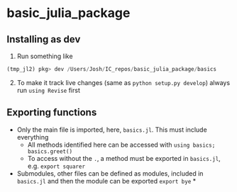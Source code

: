 # basic_julia_package


## Installing as dev

1.  Run something like
```julia
(tmp_jl2) pkg> dev /Users/Josh/IC_repos/basic_julia_package/basics
```
2.  To make it track live changes (same as `python setup.py develop`) always run `using Revise` first


## Exporting functions
*   Only the main file is imported, here, `basics.jl`. This must include everything
    *   All methods identified here can be accessed with `using basics; basics.greet()`
    *   To access without the `.`, a method must be exported in `basics.jl`, e.g. `export squarer`
*   Submodules, other files can be defined as modules, included in `basics.jl` and then the module can be exported `export bye`
    *   